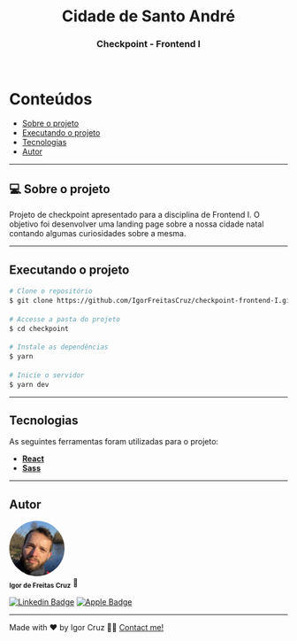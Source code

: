 <!-- Title -->

<h1 align="center">
   Cidade de Santo André
</h1>

<!-- Description -->

<h3 align="center">
   Checkpoint - Frontend I
</h3>

<br>

<!-- Table of content -->

Conteúdos
=================
- [Sobre o projeto](#sobre-o-projeto)
- [Executando o projeto](#executando-o-projeto)
- [Tecnologias](#tecnologias)
- [Autor](#autor)

---

## 💻 Sobre o projeto

Projeto de checkpoint apresentado para a disciplina de Frontend I. O objetivo foi desenvolver uma landing page sobre a nossa cidade natal contando algumas curiosidades sobre a mesma.

---

## Executando o projeto

```bash
# Clone o repositório
$ git clone https://github.com/IgorFreitasCruz/checkpoint-frontend-I.git

# Accesse a pasta do projeto
$ cd checkpoint

# Instale as dependências
$ yarn

# Inicie o servidor
$ yarn dev

```

---

## Tecnologias

As seguintes ferramentas foram utilizadas para o projeto:

-   **[React](https://reactjs.org/)**
-   **[Sass](https://sass-lang.com/)**

---

## Autor
<a>
 <img style="border-radius: 50%;" src="./img/igor.jpeg" width="100px;" alt=""/>
 <br />
 <sub><b>Igor de Freitas Cruz</b></sub></a> 🚀
 <br />

[![Linkedin Badge](https://img.shields.io/badge/-Igor-blue?style=flat-square&logo=Linkedin&logoColor=white&link=https://www.linkedin.com/in/igorfreitascruz/)](https://www.linkedin.com/in/igorfreitascruz/)
[![Apple Badge](https://img.shields.io/badge/-igor.freitas.cruz@icloud.com-c14438?style=flat-square&logo=iCloud&logoColor=white&link=mailto:igor.freitas.cruz@icloud.com)](mailto:igor.freitas.cruz@icloud.com)

---

Made with ❤️ by Igor Cruz 👋🏻 [Contact me!](https://www.linkedin.com/in/igorfreitascruz/)
